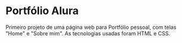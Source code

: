 # Portfólio Alura
Primeiro projeto de uma página web para Portfólio pessoal, com telas "Home" e "Sobre mim". As tecnologias usadas foram HTML e CSS.
